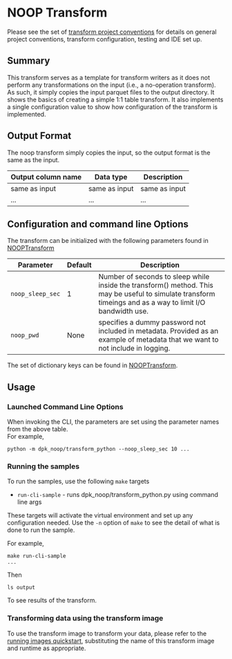 # NOOP Transform 
Please see the set of
[transform project conventions](../../README.md#transform-project-conventions)
for details on general project conventions, transform configuration,
testing and IDE set up.

## Summary 
This transform serves as a template for transform writers as it does
not perform any transformations on the input (i.e., a no-operation transform).
As such, it simply copies the input parquet files to the output directory.
It shows the basics of creating a simple 1:1 table transform.
It also implements a single configuration value to show how configuration
of the transform is implemented.

## Output Format
The noop transform simply copies the input, so the output format is the same as the input.

| Output column name | Data type | Description |
|--------------------|-|-|
| same as input      | same as input |same as input |
| ...        | ... | ... | 

## Configuration and command line Options
The transform can be initialized with the following parameters
found in [NOOPTransform](dpk_noop/transform.py) 

| Parameter        | Default | Description                                                                                                                                                 |
|------------------|---------|-------------------------------------------------------------------------------------------------------------------------------------------------------------|
| `noop_sleep_sec` | 1       | Number of seconds to sleep while inside the transform() method.  This may be useful to simulate transform timeings and as a way to limit I/O bandwidth use. | 
| `noop_pwd`       | None    | specifies a dummy password not included in metadata. Provided as an example of metadata that we want to not include in logging. | 

The set of dictionary keys can be found in [NOOPTransform](dpk_noop/transform.py).

## Usage

### Launched Command Line Options 
When invoking the CLI, the parameters are set using the parameter names from the above table.  
For example, 
```shell
python -m dpk_noop/transform_python --noop_sleep_sec 10 ...
```

### Running the samples
To run the samples, use the following `make` targets

* `run-cli-sample` - runs dpk_noop/transform_python.py using command line args

These targets will activate the virtual environment and set up any configuration needed.
Use the `-n` option of `make` to see the detail of what is done to run the sample.

For example, 
```shell
make run-cli-sample
...
```
Then 

```shell
ls output
```
To see results of the transform.

### Transforming data using the transform image

To use the transform image to transform your data, please refer to the 
[running images quickstart](../../../doc/quick-start/run-transform-image.md),
substituting the name of this transform image and runtime as appropriate.
